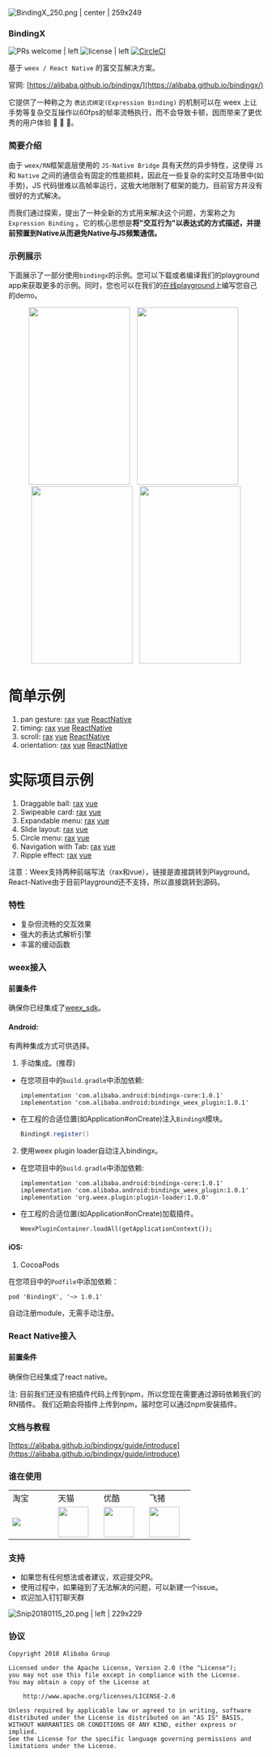 

![BindingX_250.png | center | 259x249](https://img.alicdn.com/tfs/TB1ZG58bb1YBuNjSszeXXablFXa-400-400.png_250x250.jpg "")

### BindingX

![PRs welcome | left](https://img.shields.io/badge/PRs-welcome-brightgreen.svg "")
![license | left](https://img.shields.io/badge/license-Apache--2.0-brightgreen.svg "")
[![CircleCI](https://circleci.com/gh/alibaba/bindingx/tree/master.svg?style=svg)](https://circleci.com/gh/alibaba/bindingx/tree/master)

基于 `weex / React Native` 的富交互解决方案。

官网: [https://alibaba.github.io/bindingx/](https://alibaba.github.io/bindingx/)

它提供了一种称之为 `表达式绑定(Expression Binding)` 的机制可以在 weex 上让手势等复杂交互操作以60fps的帧率流畅执行，而不会导致卡顿，因而带来了更优秀的用户体验 :tada: :tada: :tada:。

### 简要介绍

由于 `weex/RN`框架底层使用的 `JS-Native Bridge` 具有天然的异步特性，这使得 `JS` 和 `Native` 之间的通信会有固定的性能损耗，因此在一些复杂的实时交互场景中(如手势)，JS 代码很难以高帧率运行，这极大地限制了框架的能力。目前官方并没有很好的方式解决。

而我们通过探索，提出了一种全新的方式用来解决这个问题，方案称之为 `Expression Binding` 。它的核心思想是**将"交互行为"以表达式的方式描述，并提前预置到Native从而避免Native与JS频繁通信。**

### 示例展示

下面展示了一部分使用`bindingx`的示例。您可以下载或者编译我们的playground app来获取更多的示例。同时，您也可以在我们的[在线playground](https://alibaba.github.io/bindingx/playground)上编写您自己的demo。

<div align="center">
    <img style="margin-right:10px" src="https://gw.alicdn.com/tfs/TB1fES5bhGYBuNjy0FnXXX5lpXa-320-563.gif" width = "200" height = "350"/>
    <img style="margin-right:10px" src="https://gw.alicdn.com/tfs/TB1hOaKbbGYBuNjy0FoXXciBFXa-320-563.gif" width = "200" height = "350"/>
    <img style="margin-right:10px" src="https://gw.alicdn.com/tfs/TB1LCmUbkyWBuNjy0FpXXassXXa-320-563.gif" width = "200" height = "350"/>
    <img src="https://gw.alicdn.com/tfs/TB1FRGZbeuSBuNjy1XcXXcYjFXa-320-563.gif" width = "200" height = "350"/>
</div>


# 简单示例
  1. pan gesture: [rax](https://jsplayground.taobao.org/raxplayground/34ceb3e5-8927-4e0c-a282-2dd37c9d7b74) [vue](https://jsplayground.taobao.org/vueplayground/1518d8ac-4403-414f-ba83-616eb8b77dc6) [ReactNative](https://github.com/alibaba/bindingx/blob/master/react-native/example/src/AnimatedBall.js)
  2. timing: [rax](https://jsplayground.taobao.org/raxplayground/31211efb-d643-4cd0-8e9e-46b0c29ddd50) [vue](https://jsplayground.taobao.org/vueplayground/6a016074-225c-461e-bfa7-b73b8336ea3d) [ReactNative](https://github.com/alibaba/bindingx/blob/master/react-native/example/src/TimingDemo.js)
  3. scroll: [rax](https://jsplayground.taobao.org/raxplayground/8e3b0234-f218-41e2-b146-db76a00e4096) [vue](https://jsplayground.taobao.org/vueplayground/ca7bef18-ce30-4e00-9a41-746b8646348b) [ReactNative](https://github.com/alibaba/bindingx/blob/master/react-native/example/src/ScrollViewDemo.js)
  4. orientation: [rax](https://jsplayground.taobao.org/raxplayground/1d3ed4e1-506b-4308-bffa-ecf241a0cc70) [vue](https://jsplayground.taobao.org/vueplayground/18a9115c-c85b-4a12-a1b2-2b0c401a6eb6) [ReactNative](https://github.com/alibaba/bindingx/blob/master/react-native/example/src/OrientationDemo.js)

# 实际项目示例
  1. Draggable ball: [rax](https://jsplayground.taobao.org/raxplayground/3ec5c8ef-42ff-47fb-9791-4bd7c257b4a7) [vue](https://jsplayground.taobao.org/vueplayground/de9c7e84-2dc0-4873-8bb0-ce899e64f6ab) 
  2. Swipeable card: [rax](https://jsplayground.taobao.org/raxplayground/7ac0f12b-72e7-4aa5-b398-693ba7b34cd6) [vue](https://jsplayground.taobao.org/vueplayground/9e4899f6-0fe1-4ffa-86ec-b9c28d22bae9) 
  3. Expandable menu: [rax](https://jsplayground.taobao.org/raxplayground/3f93ffd1-3028-4a9e-9e94-0188973bc44b) [vue](https://jsplayground.taobao.org/vueplayground/3a388c50-18f8-45d3-b1cf-3f5f0c226c19) 
  4. Slide layout: [rax](https://jsplayground.taobao.org/raxplayground/34e0eae9-ca2d-481f-94b5-239732651eeb) [vue](https://jsplayground.taobao.org/vueplayground/925802dc-c7c9-4309-b1e1-f83458bb39c4) 
  5. Circle menu: [rax](https://jsplayground.taobao.org/raxplayground/0b2fa94c-b107-422f-8c2c-60481af89d31) [vue](https://jsplayground.taobao.org/vueplayground/42ffd6b2-9ff6-4161-8224-34779b3af7e6) 
  6. Navigation with Tab: [rax](https://jsplayground.taobao.org/raxplayground/b8583160-f63f-4ab6-9f98-af7a3da283f8) [vue](https://jsplayground.taobao.org/vueplayground/2f9e0733-b853-4d97-b350-2630c1a50c83) 
  7. Ripple effect: [rax](https://jsplayground.taobao.org/raxplayground/c4a295f5-bec2-485e-8e05-de80c7274191) [vue](https://jsplayground.taobao.org/vueplayground/2741ac64-3956-4dc9-ad61-d59b5768d97f) 

注意：Weex支持两种前端写法（rax和vue），链接是直接跳转到Playground。 React-Native由于目前Playground还不支持，所以直接跳转到源码。

### 特性

* 复杂但流畅的交互效果
* 强大的表达式解析引擎
* 丰富的缓动函数


### weex接入

#### 前置条件

确保你已经集成了[weex_sdk](https://github.com/apache/incubator-weex)。

#### Android:

有两种集成方式可供选择。

1. 手动集成。(推荐)


  * 在您项目中的`build.gradle`中添加依赖:


      ```
      implementation 'com.alibaba.android:bindingx-core:1.0.1'
      implementation 'com.alibaba.android:bindingx_weex_plugin:1.0.1'
      ```

  * 在工程的合适位置(如Application#onCreate)注入`BindingX`模块。


      ```java
      BindingX.register()
      ```

2. 使用weex plugin loader自动注入bindingx。


  * 在您项目中的`build.gradle`中添加依赖:


      ```plain
      implementation 'com.alibaba.android:bindingx-core:1.0.1'
      implementation 'com.alibaba.android:bindingx_weex_plugin:1.0.1'
      implementation 'org.weex.plugin:plugin-loader:1.0.0'
      ```

  * 在工程的合适位置(如Application#onCreate)加载插件。


      ```plain
      WeexPluginContainer.loadAll(getApplicationContext());
      ```

#### iOS:

1. CocoaPods

在您项目中的`Podfile`中添加依赖：

  ```
  pod 'BindingX', '~> 1.0.1'
  ```

自动注册module，无需手动注册。

### React Native接入
#### 前置条件

确保你已经集成了react native。

注: 目前我们还没有把插件代码上传到npm，所以您现在需要通过源码依赖我们的RN插件。
我们近期会将插件上传到npm，届时您可以通过npm安装插件。

### 文档与教程

[https://alibaba.github.io/bindingx/guide/introduce](https://alibaba.github.io/bindingx/guide/introduce)

### 谁在使用


<div class="bi-table">
 <table>
   <colgroup><col width="90px"><col width="90px"><col width="90px"><col width="90px"></colgroup>
   <tbody>
    <tr>
      <td><div data-type="p">淘宝</div></td>
      <td><div data-type="p">天猫</div></td>
      <td><div data-type="p">优酷</div></td>
      <td><div data-type="p">飞猪</div></td>
    </tr>
    <tr>
      <td><div data-type="p"></div><div data-type="image" data-display="block" data-align="left" data-src="https://img.alicdn.com/tfs/TB1N.thdzuhSKJjSspjXXci8VXa-256-256.png_60x60.jpg" data-width=><span><img src="https://img.alicdn.com/tfs/TB1N.thdzuhSKJjSspjXXci8VXa-256-256.png_60x60.jpg" width=""/></span></div></td>
      <td><div data-type="p"></div><div data-type="image" data-display="block" data-align="left" data-src="https://gw.alipayobjects.com/zos/skylark/f893e0a7-b7d6-4bdf-8f7a-986d48ad3db6/2018/png/2d0020da-e40a-431e-8ddc-49a6b7e118c7.png" data-width=60><span><img src="https://gw.alipayobjects.com/zos/skylark/f893e0a7-b7d6-4bdf-8f7a-986d48ad3db6/2018/png/2d0020da-e40a-431e-8ddc-49a6b7e118c7.png" width="60"/></span></div><div data-type="p"></div></td>
      <td><div data-type="p"></div><div data-type="image" data-display="block" data-align="left" data-src="https://gw.alipayobjects.com/zos/skylark/3c32d6f3-1336-4d25-ab9a-1c1d82316c4f/2018/png/5122a38d-f4c3-47a2-b4e5-6d3c9095f8c6.png" data-width=60><span><img src="https://gw.alipayobjects.com/zos/skylark/3c32d6f3-1336-4d25-ab9a-1c1d82316c4f/2018/png/5122a38d-f4c3-47a2-b4e5-6d3c9095f8c6.png" width="60"/></span></div></td>
      <td><div data-type="p"></div><div data-type="image" data-display="block" data-align="left" data-src="https://gw.alipayobjects.com/zos/skylark/c1c0b23b-e10b-400c-a05b-b59e031fcc55/2018/png/bc25abf1-6c1a-4af9-b42a-6f314af02979.png" data-width=60><span><img src="https://gw.alipayobjects.com/zos/skylark/c1c0b23b-e10b-400c-a05b-b59e031fcc55/2018/png/bc25abf1-6c1a-4af9-b42a-6f314af02979.png" width="60"/></span></div><div data-type="p"></div></td>
    </tr>
   </tbody>
 </table>
</div>

### 支持

* 如果您有任何想法或者建议，欢迎提交PR。
* 使用过程中，如果碰到了无法解决的问题，可以新建一个issue。
* 欢迎加入钉钉聊天群


![Snip20180115_20.png | left | 229x229](https://gw.alipayobjects.com/zos/skylark/fc869da6-10d4-4f27-b21e-104f1c27fcb5/2018/png/229d5857-b02b-44a3-b654-794fb1a47ddf.png "")

### 协议

```
Copyright 2018 Alibaba Group

Licensed under the Apache License, Version 2.0 (the "License");
you may not use this file except in compliance with the License.
You may obtain a copy of the License at

    http://www.apache.org/licenses/LICENSE-2.0

Unless required by applicable law or agreed to in writing, software
distributed under the License is distributed on an "AS IS" BASIS,
WITHOUT WARRANTIES OR CONDITIONS OF ANY KIND, either express or implied.
See the License for the specific language governing permissions and
limitations under the License.
```
